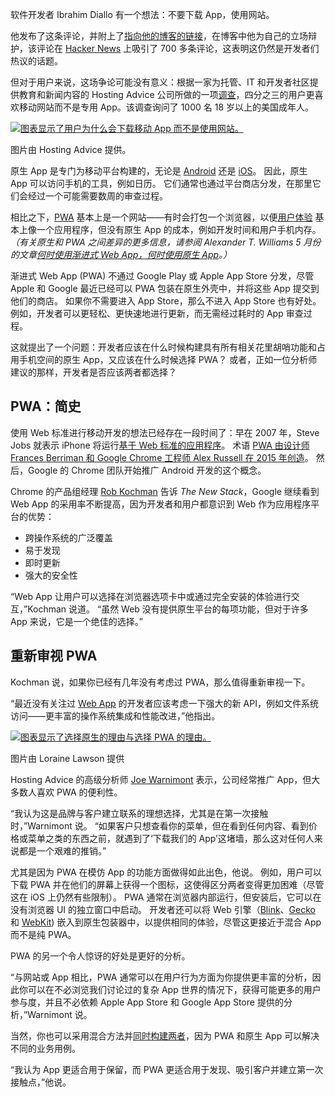 软件开发者 Ibrahim Diallo 有一个想法：不要下载 App，使用网站。

他发布了这条评论，并附上了[指向他的博客的链接](https://idiallo.com/blog/dont-download-apps)，在博客中他为自己的立场辩护，该评论在 [Hacker News](https://news.ycombinator.com/item?id=44689059) 上吸引了 700 多条评论，这表明这仍然是开发者们热议的话题。

但对于用户来说，这场争论可能没有意义：根据一家为托管、IT 和开发者社区提供教育和新闻内容的 Hosting Advice 公司所做的一项[调查](https://www.hostingadvice.com/studies/survey-mandatory-app-downloads/)，四分之三的用户更喜欢移动网站而不是专用 App。该调查询问了 1000 名 18 岁以上的美国成年人。

[![图表显示了用户为什么会下载移动 App 而不是使用网站。](https://cdn.thenewstack.io/media/2025/08/2c7d596f-chart_hosting_advice.png)](https://cdn.thenewstack.io/media/2025/08/2c7d596f-chart_hosting_advice.png)

图片由 Hosting Advice 提供。

原生 App 是专门为移动平台构建的，无论是 [Android](https://thenewstack.io/implement-behavior-driven-development-in-android-with-cucumber/) 还是 [iOS](https://thenewstack.io/new-small-ai-model-lets-developers-experiment-on-ios/)。 因此，原生 App 可以访问手机的工具，例如日历。 它们通常也通过平台商店分发，在那里它们会经过一个可能需要数周的审查过程。

相比之下，[PWA](https://thenewstack.io/its-time-to-build-a-progressive-web-app-heres-how/) 基本上是一个网站——有时会打包一个浏览器，以便[用户体验](https://thenewstack.io/measuring-user-experience-in-modern-applications-and-infrastructure/) 基本上像一个应用程序，但没有原生 App 的成本，例如开发时间和用户手机内存。 *（有关原生和 PWA 之间差异的更多信息，请参阅 Alexander T. Williams 5 月份的文章[何时使用渐进式 Web App，何时使用原生 App](https://thenewstack.io/when-to-use-progressive-web-apps-and-when-to-go-native/)。）*

渐进式 Web App (PWA) 不通过 Google Play 或 Apple App Store 分发，尽管 Apple 和 Google 最近已经可以 PWA 包装在原生外壳中，并将这些 App 提交到他们的商店。 如果你不需要进入 App Store，那么不进入 App Store 也有好处。 例如，开发者可以更轻松、更快速地进行更新，而无需经过耗时的 App 审查过程。

这就提出了一个问题：开发者应该在什么时候构建具有所有相关花里胡哨功能和占用手机空间的原生 App，又应该在什么时候选择 PWA？ 或者，正如一位分析师建议的那样，开发者是否应该两者都选择？

## PWA：简史

使用 Web 标准进行移动开发的想法已经存在一段时间了：早在 2007 年，Steve Jobs 就表示 iPhone 将运行[基于 Web 标准的应用程序](https://www.apple.com/newsroom/2007/06/11iPhone-to-Support-Third-Party-Web-2-0-Applications/)。 术语 [PWA 由设计师 Frances Berriman 和 Google Chrome 工程师 Alex Russell 在 2015 年创造](https://infrequently.org/2015/06/progressive-apps-escaping-tabs-without-losing-our-soul/)。 然后，Google 的 Chrome 团队开始推广 Android 开发的这个概念。

Chrome 的产品组经理 [Rob Kochman](https://www.linkedin.com/in/rkochman/) 告诉 *The New Stack*，Google 继续看到 Web App 的采用率不断提高，因为开发者和用户都意识到 Web 作为应用程序平台的优势：

*   跨操作系统的广泛覆盖
*   易于发现
*   即时更新
*   强大的安全性

“Web App 让用户可以选择在浏览器选项卡中或通过完全安装的体验进行交互，”Kochman 说道。 “虽然 Web 没有提供原生平台的每项功能，但对于许多 App 来说，它是一个绝佳的选择。”

## 重新审视 PWA

Kochman 说，如果你已经有几年没有考虑过 PWA，那么值得重新审视一下。

“最近没有关注过 [Web App](https://thenewstack.io/web-app-development-sans-javascript-with-microsoft-blazor/) 的开发者应该考虑一下强大的新 API，例如文件系统访问——更丰富的操作系统集成和性能改进，”他指出。

[![图表显示了选择原生的理由与选择 PWA 的理由。](https://cdn.thenewstack.io/media/2025/08/e77905a0-should_you_build_native_app_or_pwa.png)](https://cdn.thenewstack.io/media/2025/08/e77905a0-should_you_build_native_app_or_pwa.png)

图片由 Loraine Lawson 提供

Hosting Advice 的高级分析师 [Joe Warnimont](https://www.linkedin.com/in/joewarnimont/) 表示，公司经常推广 App，但大多数人喜欢 PWA 的便利性。

“我认为这是品牌与客户建立联系的理想选择，尤其是在第一次接触时，”Warnimont 说。 “如果客户只想查看你的菜单，但在看到任何内容、看到价格或菜单之类的东西之前，就遇到了‘下载我们的 App’这堵墙，那么这对任何人来说都是一个艰难的推销。”

尤其是因为 PWA 在模仿 App 的功能方面做得如此出色，他说。 例如，用户可以下载 PWA 并在他们的屏幕上获得一个图标，这使得区分两者变得更加困难（尽管这在 iOS 上仍然有些限制）。 PWA 通常在浏览器内部运行，但安装后，它可以在没有浏览器 UI 的独立窗口中启动。 开发者还可以将 Web 引擎（[Blink](https://www.chromium.org/blink/)、[Gecko](https://firefox-source-docs.mozilla.org/overview/gecko.html) 和 [WebKit](https://webkit.org/)) 嵌入到原生包装器中，以提供相同的体验，尽管这更接近于混合 App 而不是纯 PWA。

PWA 的另一个令人惊讶的好处是更好的分析。

“与网站或 App 相比，PWA 通常可以在用户行为方面为你提供更丰富的分析，因此你可以在不必浏览我们讨论过的复杂 App 世界的情况下，获得可能更多的用户参与度，并且不必依赖 Apple App Store 和 Google App Store 提供的分析，”Warnimont 说。

当然，你也可以采用混合方法并[同时构建两者](https://thenewstack.io/one-lets-frontend-devs-build-once-deploy-web-and-native-apps/)，因为 PWA 和原生 App 可以解决不同的业务用例。

“我认为 App 更适合用于保留，而 PWA 更适合用于发现、吸引客户并建立第一次接触点，”他说。